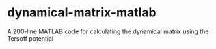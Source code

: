 # dynamical-matrix-matlab
A 200-line MATLAB code for calculating the dynamical matrix using the Tersoff potential
